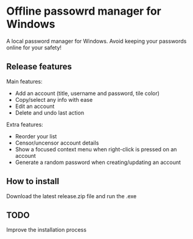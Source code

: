 # Offline passowrd manager for Windows

A local password manager for Windows. Avoid keeping your passwords online for your safety!

## Release features
Main features:
  - Add an account (title, username and password, tile color)
  - Copy/select any info with ease
  - Edit an account
  - Delete and undo last action

Extra features:
  - Reorder your list
  - Censor/uncensor account details
  - Show a focused context menu when right-click is pressed on an account
  - Generate a random password when creating/updating an account

## How to install
Download the latest release.zip file and run the .exe

## TODO
Improve the installation process
